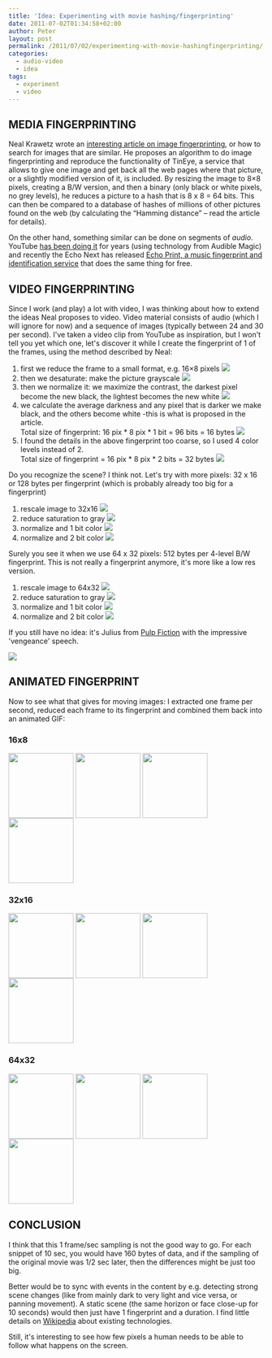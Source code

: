 ```yaml
---
title: 'Idea: Experimenting with movie hashing/fingerprinting'
date: 2011-07-02T01:34:58+02:00
author: Peter
layout: post
permalink: /2011/07/02/experimenting-with-movie-hashingfingerprinting/
categories:
  - audio-video
  - idea
tags:
  - experiment
  - video
---
```

## MEDIA FINGERPRINTING

Neal Krawetz wrote an [interesting article on image fingerprinting](http://hackerfactor.com/blog/index.php?/archives/432-Looks-Like-It.html), or how to search for images that are similar. He proposes an algorithm to do image fingerprinting and reproduce the functionality of TinEye, a service that allows to give one image and get back all the web pages where that picture, or a slightly modified version of it, is included. By resizing the image to 8&#215;8 pixels, creating a B/W version, and then a binary (only black or white pixels, no grey levels), he reduces a picture to a hash that is 8 x 8 = 64 bits. This can then be compared to a database of hashes of millions of other pictures found on the web (by calculating the &#8220;Hamming distance&#8221; &#8211; read the article for details).

On the other hand, something similar can be done on segments of _audio_. YouTube [has been doing it](http://googleblog.blogspot.com/2007/06/state-of-our-video-id-tools.html) for years (using technology from Audible Magic) and recently the Echo Next has released [Echo Print, a music fingerprint and identification service](http://blog.echonest.com/post/6824753703/announcing-echoprint) that does the same thing for free.

## VIDEO FINGERPRINTING

Since I work (and play) a lot with video, I was thinking about how to extend the ideas Neal proposes to video. Video material consists of audio (which I will ignore for now) and a sequence of images (typically between 24 and 30 per second). I've taken a video clip from YouTube as inspiration, but I won't tell you yet which one, let's discover it while I create the fingerprint of 1 of the frames, using the method described by Neal:

1. first we reduce the frame to a small format, e.g. 16&#215;8 pixels ![](https://i.imgur.com/2SwIT.jpg)
2. then we desaturate: make the picture grayscale ![](https://i.imgur.com/B7Y4e.jpg)
3. then we normalize it: we maximize the contrast, the darkest pixel become the new black, the lightest becomes the new white ![](https://i.imgur.com/U8p5G.jpg)
4. we calculate the average darkness and any pixel that is darker we make black, and the others become white -this is what is proposed in the article.<br/>Total size of fingerprint: 16 pix * 8 pix * 1 bit = 96 bits = 16 bytes ![](https://i.imgur.com/vcKHh.jpg)
5. I found the details in the above fingerprint too coarse, so I used 4 color levels instead of 2.<br/>Total size of fingerprint = 16 pix * 8 pix * 2 bits = 32 bytes ![](https://i.imgur.com/WMNsZ.jpg)

Do you recognize the scene? I think not. Let's try with more pixels: 32 x 16 or 128 bytes per fingerprint (which is probably already too big for a fingerprint)

1. rescale image to 32x16 ![](https://i.imgur.com/Q9JuW.jpg)
2. reduce saturation to gray ![](https://i.imgur.com/ftXlQ.jpg)
3. normalize and 1 bit color ![](https://i.imgur.com/Jtnwg.jpg)
4. normalize and 2 bit color ![](https://i.imgur.com/K6wqW.jpg)


Surely you see it when we use 64 x 32 pixels: 512 bytes per 4-level B/W fingerprint. This is not really a fingerprint anymore, it's more like a low res version.  

1. rescale image to 64x32 ![](https://i.imgur.com/O6ffr.jpg)
2. reduce saturation to gray ![](https://i.imgur.com/9iP59.jpg)
3. normalize and 1 bit color ![](https://i.imgur.com/gvE3A.jpg)
4. normalize and 2 bit color ![](https://i.imgur.com/ekwX7.jpg)

If you still have no idea: it's Julius from [Pulp Fiction](http://www.youtube.com/watch?v=f6csp2fZt2E) with the impressive 'vengeance' speech.  

![](http://i.imgur.com/PUlVP.jpg)

## ANIMATED FINGERPRINT

Now to see what that gives for moving images: I extracted one frame per second, reduced each frame to its fingerprint and combined them back into an animated GIF:


### 16x8

<img style="float:left; margin-right: 4px" src="https://i.imgur.com/ZmL5L.jpg" alt="" width="128" />
<img style="float:left; margin-right: 4px" src="https://i.imgur.com/EXpFB.jpg" alt="" width="128" />
<img style="float:left; margin-right: 4px" src="https://i.imgur.com/5uxMO.jpg" alt="" width="128" />
<img src="https://i.imgur.com/MUFtJ.gif" alt="" width="128" />

### 32x16

<img style="float:left; margin-right: 4px" src="https://i.imgur.com/HHnAu.gif" alt="" width="128" />
<img style="float:left; margin-right: 4px" src="https://i.imgur.com/VaMiJ.gif" alt="" width="128" />
<img style="float:left; margin-right: 4px" src="https://i.imgur.com/goNaL.gif" alt="" width="128" />
<img src="https://i.imgur.com/weCGm.gif" alt="" width="128" />

### 64x32

<img style="float:left; margin-right: 4px" src="https://i.imgur.com/BXJxF.gif" alt="" width="128" />
<img style="float:left; margin-right: 4px" src="https://i.imgur.com/BcLeN.gif" alt="" width="128" />
<img style="float:left; margin-right: 4px" src="https://i.imgur.com/EstrH.gif" alt="" width="128" />
<img src="https://i.imgur.com/Usukw.gif" alt="" width="128" />


## CONCLUSION

I think that this 1 frame/sec sampling is not the good way to go. For each snippet of 10 sec, you would have 160 bytes of data, and if the sampling of the original movie was 1/2 sec later, then the differences might be just too big.

Better would be to sync with events in the content by e.g. detecting strong scene changes (like from mainly dark to very light and vice versa, or panning movement). A static scene (the same horizon or face close-up for 10 seconds) would then just have 1 fingerprint and a duration. I find little details on [Wikipedia](http://en.wikipedia.org/wiki/Digital_video_fingerprinting) about existing technologies.

Still, it's interesting to see how few pixels a human needs to be able to follow what happens on the screen.